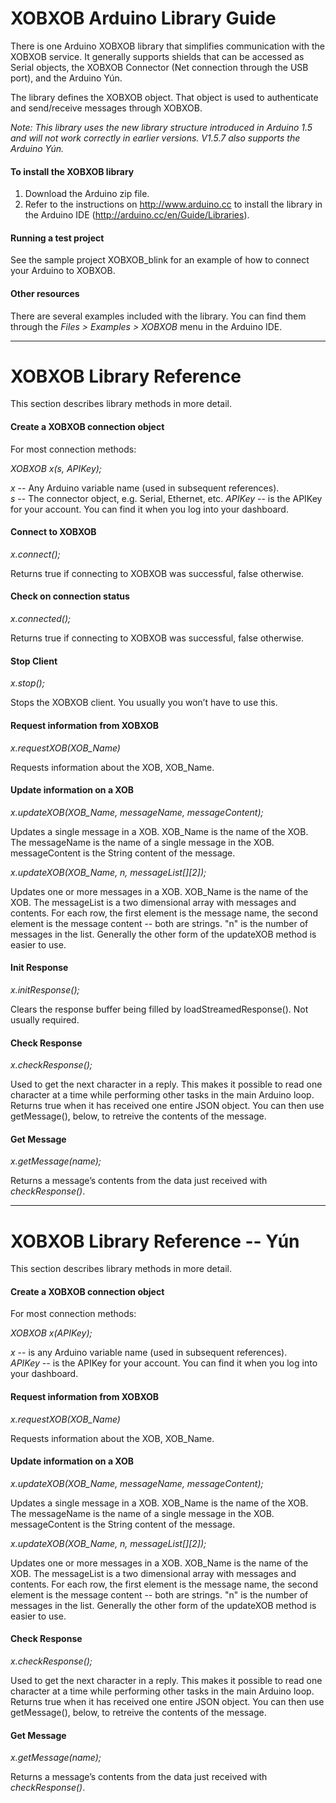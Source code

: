 XOBXOB Arduino Library Guide
============================

There is one Arduino XOBXOB library that simplifies communication with the XOBXOB service. It generally supports shields that can be accessed as Serial objects, the XOBXOB Connector (Net connection through the USB port), and the Arduino Yún.

The library defines the XOBXOB object. That object is used to authenticate and send/receive messages through XOBXOB.

*Note: This library uses the new library structure introduced in Arduino 1.5 and will not work correctly in earlier versions. V1.5.7 also supports the Arduino Yún.*

#### To install the XOBXOB library

1) Download the Arduino zip file.  
2) Refer to the instructions on http://www.arduino.cc to install the library in the Arduino IDE (http://arduino.cc/en/Guide/Libraries).

#### Running a test project

See the sample project XOBXOB_blink for an example of how to connect your Arduino to XOBXOB.

#### Other resources

There are several examples included with the library. You can find them through the *Files > Examples > XOBXOB* menu in the Arduino IDE.

---
# XOBXOB Library Reference

This section describes library methods in more detail.

#### Create a XOBXOB connection object

For most connection methods:

*XOBXOB  x(s, APIKey);*

*x* -- Any Arduino variable name (used in subsequent references).  
*s* -- The connector object, e.g. Serial, Ethernet, etc.
*APIKey* -- is the APIKey for your account. You can find it when you log into your dashboard.  

#### Connect to XOBXOB

*x.connect();*

Returns true if connecting to XOBXOB was successful, false otherwise.

#### Check on connection status

*x.connected();*  

Returns true if connecting to XOBXOB was successful, false otherwise.

#### Stop Client

*x.stop();*  

Stops the XOBXOB client. You usually you won’t have to use this.

#### Request information from XOBXOB

*x.requestXOB(XOB_Name)*  

Requests information about the XOB, XOB_Name.

#### Update information on a XOB  

*x.updateXOB(XOB_Name, messageName, messageContent);*  

Updates a single message in a XOB. XOB_Name is the name of the XOB. The messageName is the name of a single message in the XOB. messageContent is the String content of the message.

*x.updateXOB(XOB_Name, n, messageList[][2]);*  

Updates one or more messages in a XOB. XOB_Name is the name of the XOB. The messageList is a two dimensional array with messages and contents. For each row, the first element is the message name, the second element is the message content -- both are strings. "n" is the number of messages in the list. Generally the other form of the updateXOB method is easier to use.

#### Init Response  

*x.initResponse();*  

Clears the response buffer being filled by loadStreamedResponse(). Not usually required.

#### Check Response

*x.checkResponse();*  

Used to get the next character in a reply. This makes it possible to read one character at a time while performing other tasks in the main Arduino loop. Returns true when it has received one entire JSON object. You can then use getMessage(), below, to retreive the contents of the message.

#### Get Message

*x.getMessage(name);*

Returns a message’s contents from the data just received with *checkResponse()*.

---
# XOBXOB Library Reference -- Yún

This section describes library methods in more detail.

#### Create a XOBXOB connection object

For most connection methods:

*XOBXOB  x(APIKey);*

*x* -- is any Arduino variable name (used in subsequent references).  
*APIKey* -- is the APIKey for your account. You can find it when you log into your dashboard.  

#### Request information from XOBXOB

*x.requestXOB(XOB_Name)*  

Requests information about the XOB, XOB_Name.

#### Update information on a XOB  

*x.updateXOB(XOB_Name, messageName, messageContent);*  

Updates a single message in a XOB. XOB_Name is the name of the XOB. The messageName is the name of a single message in the XOB. messageContent is the String content of the message.

*x.updateXOB(XOB_Name, n, messageList[][2]);*  

Updates one or more messages in a XOB. XOB_Name is the name of the XOB. The messageList is a two dimensional array with messages and contents. For each row, the first element is the message name, the second element is the message content -- both are strings. "n" is the number of messages in the list. Generally the other form of the updateXOB method is easier to use.

#### Check Response

*x.checkResponse();*  

Used to get the next character in a reply. This makes it possible to read one character at a time while performing other tasks in the main Arduino loop. Returns true when it has received one entire JSON object. You can then use getMessage(), below, to retreive the contents of the message.

#### Get Message

*x.getMessage(name);*

Returns a message’s contents from the data just received with *checkResponse()*.


